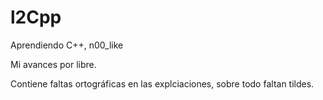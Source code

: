 # l2Cpp
Aprendiendo C++, n00_like

Mi avances por libre.


Contiene faltas ortográficas en las explciaciones,
sobre todo faltan tildes.
